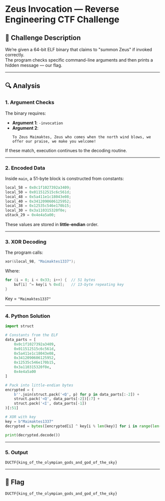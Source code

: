 # Zeus Invocation — Reverse Engineering CTF Challenge

## 📜 Challenge Description
We’re given a 64-bit ELF binary that claims to "summon Zeus" if invoked correctly.  
The program checks specific command-line arguments and then prints a hidden message — our flag.

---

## 🔍 Analysis

### 1. Argument Checks
The binary requires:
- **Argument 1**: `-invocation`
- **Argument 2**:  
  ```
  To Zeus Maimaktes, Zeus who comes when the north wind blows, we offer our praise, we make you welcome!
  ```

If these match, execution continues to the decoding routine.

---

### 2. Encoded Data
Inside `main`, a 51-byte block is constructed from constants:

```c
local_58 = 0x0c1f1027392a3409;
local_50 = 0x011512515c6c561d;
local_48 = 0x5a411e1c18043e08;
local_40 = 0x3412090606125952;
local_38 = 0x12535c546e170b15;
local_30 = 0x3a110315320f0e;
uStack_29 = 0x4e4a5a00;
```

These values are stored in **little-endian** order.

---

### 3. XOR Decoding
The program calls:

```c
xor(&local_98, "Maimaktes1337");
```

Where:
```c
for (i = 0; i < 0x33; i++) {  // 51 bytes
    buf[i] ^= key[i % 0xd];   // 13-byte repeating key
}
```

Key = `"Maimaktes1337"`

---

### 4. Python Solution

```python
import struct

# Constants from the ELF
data_parts = [
    0x0c1f1027392a3409,
    0x011512515c6c561d,
    0x5a411e1c18043e08,
    0x3412090606125952,
    0x12535c546e170b15,
    0x3a110315320f0e,
    0x4e4a5a00
]

# Pack into little-endian bytes
encrypted = (
    b''.join(struct.pack('<Q', p) for p in data_parts[:-2]) +
    struct.pack('<Q', data_parts[-2])[:7] +
    struct.pack('<I', data_parts[-1])
)[:51]

# XOR with key
key = b"Maimaktes1337"
decrypted = bytes([encrypted[i] ^ key[i % len(key)] for i in range(len(encrypted))])

print(decrypted.decode())
```

---

### 5. Output
```
DUCTF{king_of_the_olympian_gods_and_god_of_the_sky}
```

---

## 🏁 Flag
```
DUCTF{king_of_the_olympian_gods_and_god_of_the_sky}
```
